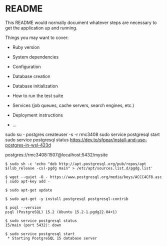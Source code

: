 # README

This README would normally document whatever steps are necessary to get the
application up and running.

Things you may want to cover:

* Ruby version

* System dependencies

* Configuration

* Database creation

* Database initialization

* How to run the test suite

* Services (job queues, cache servers, search engines, etc.)

* Deployment instructions

* ...


sudo su - postgres
createuser -s -r rmc3408
sudo service postgresql start
sudo service postgresql status
https://dev.to/sfpear/install-and-use-postgres-in-wsl-423d

postgres://rmc3408:1507@localhost:5432/mysite



```
$ sudo sh -c 'echo "deb http://apt.postgresql.org/pub/repos/apt $(lsb_release -cs)-pgdg main" > /etc/apt/sources.list.d/pgdg.list'
 
$ wget --quiet -O - https://www.postgresql.org/media/keys/ACCC4CF8.asc | sudo apt-key add -
 
$ sudo apt-get update
 
$ sudo apt-get -y install postgresql postgresql-contrib
 
$ psql --version
psql (PostgreSQL) 15.2 (Ubuntu 15.2-1.pgdg22.04+1)
 
$ sudo service postgresql status
15/main (port 5432): down
 
$ sudo service postgresql start
 * Starting PostgreSQL 15 database server
```